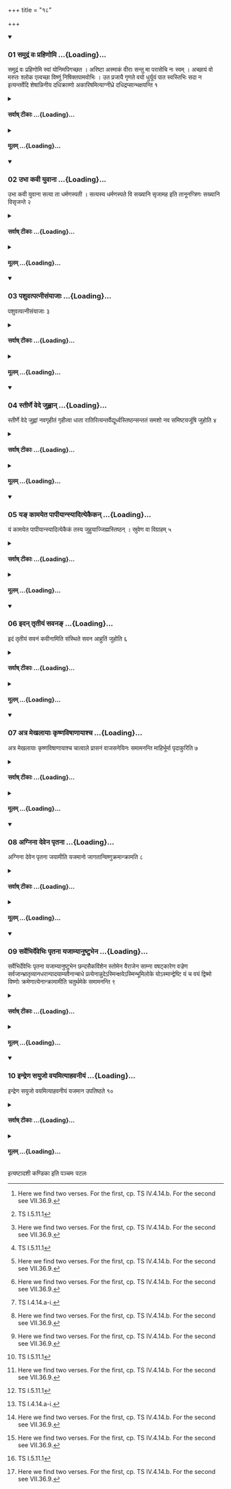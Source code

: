+++
title = "१८"

+++

<div class="js_include" includetitle="true" newlevelforh1="3" unfilled url="/vedAH_yajuH/taittirIyam/sUtram/ApastambaH/shrautam/vishvAsa-prastutiH/13/18/01_samudraM_vaH_prahiNomi.md">
<details open><summary><h3>01 समुद्रं वः प्रहिणोमि ...{Loading}...</h3></summary>

समुद्रं वः प्रहिणोमि स्वां योनिमपिगच्छत । अरिष्टा अस्माकं वीराः सन्तु मा परासेचि नः स्वम् । अच्छायं वो मरुतः श्लोक एत्वच्छा विष्णुं निषिक्तपामवोभिः । उत प्रजायै गृणते वयो धुर्यूयं पात स्वस्तिभिः सदा न इत्यन्तर्वेदि शेषान्निनीय दधिक्राव्णो अकारिषमित्याग्नीध्रे दधिद्रप्सान्भक्षयन्ति १
</details>
</div>
<div class="js_include collapsed" newlevelforh1="4" title="सर्वाष् टीकाः" unfilled url="/vedAH_yajuH/taittirIyam/sUtram/ApastambaH/shrautam/sarvASh_TIkAH/13/18/01_samudraM_vaH_prahiNomi.md">
<details><summary><h4>सर्वाष् टीकाः ...{Loading}...</h4></summary>
<details><summary>थिते</summary>

1. With samudraṁ vaḥ prahiṇomi...[^1] having poured the remnants (in their respective goblets within the altar, with dadhikvrāvṇo akāriṣam...[^2] they eat in the Āgnīdhra's shed, the drops of curds.   

[^1]: Here we find two verses. For the first, cp. TS IV.4.14.b. For the second see VII.36.9.  

[^2]: TS I.5.11.1  
</details>
</details>
</div>
<div class="js_include collapsed" newlevelforh1="4" title="मूलम्" unfilled url="/vedAH_yajuH/taittirIyam/sUtram/ApastambaH/shrautam/mUlam/13/18/01_samudraM_vaH_prahiNomi.md">
<details><summary><h4>मूलम् ...{Loading}...</h4></summary>

समुद्रं वः प्रहिणोमि स्वां योनिमपिगच्छत । अरिष्टा अस्माकं वीराः सन्तु मा परासेचि नः स्वम् । अच्छायं वो मरुतः श्लोक एत्वच्छा विष्णुं निषिक्तपामवोभिः । उत प्रजायै गृणते वयो धुर्यूयं पात स्वस्तिभिः सदा न इत्यन्तर्वेदि शेषान्निनीय दधिक्राव्णो अकारिषमित्याग्नीध्रे दधिद्रप्सान्भक्षयन्ति १
</details>
</div>
<div class="js_include" includetitle="true" newlevelforh1="3" unfilled url="/vedAH_yajuH/taittirIyam/sUtram/ApastambaH/shrautam/vishvAsa-prastutiH/13/18/02_ubhA_kavI_yuvAnA.md">
<details open><summary><h3>02 उभा कवी युवाना ...{Loading}...</h3></summary>

उभा कवी युवाना सत्या ता धर्मणस्पती । सत्यस्य धर्मणस्पते वि सख्यानि सृजामह इति तानूनप्त्रिणः सख्यानि विसृजन्ते २
</details>
</div>
<div class="js_include collapsed" newlevelforh1="4" title="सर्वाष् टीकाः" unfilled url="/vedAH_yajuH/taittirIyam/sUtram/ApastambaH/shrautam/sarvASh_TIkAH/13/18/02_ubhA_kavI_yuvAnA.md">
<details><summary><h4>सर्वाष् टीकाः ...{Loading}...</h4></summary>
<details><summary>थिते</summary>

2. With ubhā kavi yuvānā...[^1] the Tānūnaptrins release the (vow) of friendship.[^2]   

[^1]: Source not known,  

[^2]: The vow of friendship was taken in the rite called Tānūnaptra. See XI.1.1ff.  
</details>
</details>
</div>
<div class="js_include collapsed" newlevelforh1="4" title="मूलम्" unfilled url="/vedAH_yajuH/taittirIyam/sUtram/ApastambaH/shrautam/mUlam/13/18/02_ubhA_kavI_yuvAnA.md">
<details><summary><h4>मूलम् ...{Loading}...</h4></summary>

उभा कवी युवाना सत्या ता धर्मणस्पती । सत्यस्य धर्मणस्पते वि सख्यानि सृजामह इति तानूनप्त्रिणः सख्यानि विसृजन्ते २
</details>
</div>
<div class="js_include" includetitle="true" newlevelforh1="3" unfilled url="/vedAH_yajuH/taittirIyam/sUtram/ApastambaH/shrautam/vishvAsa-prastutiH/13/18/03_pashuvatpatnIsaMyAjAH.md">
<details open><summary><h3>03 पशुवत्पत्नीसंयाजाः ...{Loading}...</h3></summary>

पशुवत्पत्नीसंयाजाः ३
</details>
</div>
<div class="js_include collapsed" newlevelforh1="4" title="सर्वाष् टीकाः" unfilled url="/vedAH_yajuH/taittirIyam/sUtram/ApastambaH/shrautam/sarvASh_TIkAH/13/18/03_pashuvatpatnIsaMyAjAH.md">
<details><summary><h4>सर्वाष् टीकाः ...{Loading}...</h4></summary>
<details><summary>थिते</summary>

3. The Patnisaṁyājas (should be performed) in the same manner as in the animal sacrifice.[^1]  

[^1]: See VII.27.9-14.   
</details>
</details>
</div>
<div class="js_include collapsed" newlevelforh1="4" title="मूलम्" unfilled url="/vedAH_yajuH/taittirIyam/sUtram/ApastambaH/shrautam/mUlam/13/18/03_pashuvatpatnIsaMyAjAH.md">
<details><summary><h4>मूलम् ...{Loading}...</h4></summary>

पशुवत्पत्नीसंयाजाः ३
</details>
</div>
<div class="js_include" includetitle="true" newlevelforh1="3" unfilled url="/vedAH_yajuH/taittirIyam/sUtram/ApastambaH/shrautam/vishvAsa-prastutiH/13/18/04_stIrNe_vede_juhvAn.md">
<details open><summary><h3>04 स्तीर्णे वेदे जुह्वान् ...{Loading}...</h3></summary>

स्तीर्णे वेदे जुह्वां नवगृहीतं गृहीत्वा धाता रातिरित्यन्तर्वेद्यूर्ध्वस्तिष्ठन्सन्ततं समशो नव समिष्टयजूंषि जुहोति ४
</details>
</div>
<div class="js_include collapsed" newlevelforh1="4" title="सर्वाष् टीकाः" unfilled url="/vedAH_yajuH/taittirIyam/sUtram/ApastambaH/shrautam/sarvASh_TIkAH/13/18/04_stIrNe_vede_juhvAn.md">
<details><summary><h4>सर्वाष् टीकाः ...{Loading}...</h4></summary>
<details><summary>थिते</summary>

4. After the Veda (grass-brush) (has been untied and) spread, having taken the nine-times scooped ghee in the Juhū(-ladle), (the Adhvaryu) standing erect[^1] within the altar offers nine Samiṣṭayajus (-libations) (of ghee) in equal quantities, and in a continuous manner, with dhātā ratiḥ....[^3]  

[^1]: Cr. MS IV.8.4.  

[^2]: Cf. TS VI.6.2.1.  

[^3]: TS I.4.14.a-i.  
</details>
</details>
</div>
<div class="js_include collapsed" newlevelforh1="4" title="मूलम्" unfilled url="/vedAH_yajuH/taittirIyam/sUtram/ApastambaH/shrautam/mUlam/13/18/04_stIrNe_vede_juhvAn.md">
<details><summary><h4>मूलम् ...{Loading}...</h4></summary>

स्तीर्णे वेदे जुह्वां नवगृहीतं गृहीत्वा धाता रातिरित्यन्तर्वेद्यूर्ध्वस्तिष्ठन्सन्ततं समशो नव समिष्टयजूंषि जुहोति ४
</details>
</div>
<div class="js_include" includetitle="true" newlevelforh1="3" unfilled url="/vedAH_yajuH/taittirIyam/sUtram/ApastambaH/shrautam/vishvAsa-prastutiH/13/18/05_ya~N_kAmayeta_pApIyAnsyAdityekaikan.md">
<details open><summary><h3>05 यङ् कामयेत पापीयान्स्यादित्येकैकन् ...{Loading}...</h3></summary>

यं कामयेत पापीयान्स्यादित्येकैकं तस्य जुहुयाज्जिह्मस्तिष्ठन् । स्रुवेण वा विग्राहम् ५
</details>
</div>
<div class="js_include collapsed" newlevelforh1="4" title="सर्वाष् टीकाः" unfilled url="/vedAH_yajuH/taittirIyam/sUtram/ApastambaH/shrautam/sarvASh_TIkAH/13/18/05_ya~N_kAmayeta_pApIyAnsyAdityekaikan.md">
<details><summary><h4>सर्वाष् टीकाः ...{Loading}...</h4></summary>
<details><summary>थिते</summary>

5. In the case of a (sacrificer) about whom he may desire “He should be worse," he (the Adhvaryu) should offer each (libation) separately (i.e. not in a continous manner), standing in a crooked position;[^1] or (he should offer them each time scooping (the ghee) (into the ladle) by means of the spoon separately.[^5]   

[^1]: i.e. bending either to the right or to the left.  

[^2]: For this Sūtra cf. MS IV.8.4.   
</details>
</details>
</div>
<div class="js_include collapsed" newlevelforh1="4" title="मूलम्" unfilled url="/vedAH_yajuH/taittirIyam/sUtram/ApastambaH/shrautam/mUlam/13/18/05_ya~N_kAmayeta_pApIyAnsyAdityekaikan.md">
<details><summary><h4>मूलम् ...{Loading}...</h4></summary>

यं कामयेत पापीयान्स्यादित्येकैकं तस्य जुहुयाज्जिह्मस्तिष्ठन् । स्रुवेण वा विग्राहम् ५
</details>
</div>
<div class="js_include" includetitle="true" newlevelforh1="3" unfilled url="/vedAH_yajuH/taittirIyam/sUtram/ApastambaH/shrautam/vishvAsa-prastutiH/13/18/06_idan_tRtIyaM_savana~N.md">
<details open><summary><h3>06 इदन् तृतीयं सवनङ् ...{Loading}...</h3></summary>

इदं तृतीयं सवनं कवीनामिति संस्थिते सवन आहुतिं जुहोति ६
</details>
</div>
<div class="js_include collapsed" newlevelforh1="4" title="सर्वाष् टीकाः" unfilled url="/vedAH_yajuH/taittirIyam/sUtram/ApastambaH/shrautam/sarvASh_TIkAH/13/18/06_idan_tRtIyaM_savana~N.md">
<details><summary><h4>सर्वाष् टीकाः ...{Loading}...</h4></summary>
<details><summary>थिते</summary>

6. After the (third) pressing is stood completely established (i.e. completed) he offers a libation (of ghee in the Āhavanīya-fire)[^1] with idaṁ tr̥tīyaṁ savanaṁ kavīnām...[^2]  

[^1]: See also XII.29.13 and XIII.8.13.  

[^2]: TS III.1.9.d.  
</details>
</details>
</div>
<div class="js_include collapsed" newlevelforh1="4" title="मूलम्" unfilled url="/vedAH_yajuH/taittirIyam/sUtram/ApastambaH/shrautam/mUlam/13/18/06_idan_tRtIyaM_savana~N.md">
<details><summary><h4>मूलम् ...{Loading}...</h4></summary>

इदं तृतीयं सवनं कवीनामिति संस्थिते सवन आहुतिं जुहोति ६
</details>
</div>
<div class="js_include" includetitle="true" newlevelforh1="3" unfilled url="/vedAH_yajuH/taittirIyam/sUtram/ApastambaH/shrautam/vishvAsa-prastutiH/13/18/07_atra_mekhalAyAH_kRShNaviShANAyAshcha.md">
<details open><summary><h3>07 अत्र मेखलायाः कृष्णविषाणायाश्च ...{Loading}...</h3></summary>

अत्र मेखलायाः कृष्णविषाणायाश्च चात्वाले प्रासनं वाजसनेयिनः समामनन्ति माहिर्भूर्मा पृदाकुरिति ७
</details>
</div>
<div class="js_include collapsed" newlevelforh1="4" title="सर्वाष् टीकाः" unfilled url="/vedAH_yajuH/taittirIyam/sUtram/ApastambaH/shrautam/sarvASh_TIkAH/13/18/07_atra_mekhalAyAH_kRShNaviShANAyAshcha.md">
<details><summary><h4>सर्वाष् टीकाः ...{Loading}...</h4></summary>
<details><summary>थिते</summary>

7. According to the opinon of the Vājasaneyins[^1] (the act viz.) throwing of the gridle and black-antelope's horn (by the sacrificer) on the pit (Catvāla) with māhir bhūr mā pr̥dākuḥ...[^2] (should take place) at this stage.[^3]   

[^1]: See ŚB IV.4.5.2-3.   

[^2]: VS VII.23.  

[^3]: Contrast XIII.7.16. 
</details>
</details>
</div>
<div class="js_include collapsed" newlevelforh1="4" title="मूलम्" unfilled url="/vedAH_yajuH/taittirIyam/sUtram/ApastambaH/shrautam/mUlam/13/18/07_atra_mekhalAyAH_kRShNaviShANAyAshcha.md">
<details><summary><h4>मूलम् ...{Loading}...</h4></summary>

अत्र मेखलायाः कृष्णविषाणायाश्च चात्वाले प्रासनं वाजसनेयिनः समामनन्ति माहिर्भूर्मा पृदाकुरिति ७
</details>
</div>
<div class="js_include" includetitle="true" newlevelforh1="3" unfilled url="/vedAH_yajuH/taittirIyam/sUtram/ApastambaH/shrautam/vishvAsa-prastutiH/13/18/08_agninA_devena_pRtanA.md">
<details open><summary><h3>08 अग्निना देवेन पृतना ...{Loading}...</h3></summary>

अग्निना देवेन पृतना जयामीति यजमानो जागतान्विष्णुक्रमान्क्रामति ८
</details>
</div>
<div class="js_include collapsed" newlevelforh1="4" title="सर्वाष् टीकाः" unfilled url="/vedAH_yajuH/taittirIyam/sUtram/ApastambaH/shrautam/sarvASh_TIkAH/13/18/08_agninA_devena_pRtanA.md">
<details><summary><h4>सर्वाष् टीकाः ...{Loading}...</h4></summary>
<details><summary>थिते</summary>

8. With agninā devena pr̥tanā jayāmi...,[^1] the sacrifcer takes (the three) Viṣṇu-strides connected with (the three verses in) the Jagatī (-metre).   

[^1]: TS III.5.3.a-c.  

[^2]: See IV.14.6.  
</details>
</details>
</div>
<div class="js_include collapsed" newlevelforh1="4" title="मूलम्" unfilled url="/vedAH_yajuH/taittirIyam/sUtram/ApastambaH/shrautam/mUlam/13/18/08_agninA_devena_pRtanA.md">
<details><summary><h4>मूलम् ...{Loading}...</h4></summary>

अग्निना देवेन पृतना जयामीति यजमानो जागतान्विष्णुक्रमान्क्रामति ८
</details>
</div>
<div class="js_include" includetitle="true" newlevelforh1="3" unfilled url="/vedAH_yajuH/taittirIyam/sUtram/ApastambaH/shrautam/vishvAsa-prastutiH/13/18/09_sarvebhirdevebhiH_pRtanA_yajAmyAnuShTubhena.md">
<details open><summary><h3>09 सर्वेभिर्देवेभिः पृतना यजाम्यानुष्टुभेन ...{Loading}...</h3></summary>

सर्वेभिर्देवेभिः पृतना यजाम्यानुष्टुभेन छन्दसैकविंशेन स्तोमेन वैराजेन साम्ना वषट्कारेण वज्रेण सर्वजान्भ्रातृव्यानधरान्पादयाम्यवैनान्बाधे प्रत्येनान्नुदेऽस्मिन्क्षयेऽस्मिन्भूमिलोके योऽस्मान्द्वेष्टि यं च वयं द्विष्मो विष्णोः क्रमेणात्येनान्क्रामामीति चतुर्थमेके समामनन्ति ९
</details>
</div>
<div class="js_include collapsed" newlevelforh1="4" title="सर्वाष् टीकाः" unfilled url="/vedAH_yajuH/taittirIyam/sUtram/ApastambaH/shrautam/sarvASh_TIkAH/13/18/09_sarvebhirdevebhiH_pRtanA_yajAmyAnuShTubhena.md">
<details><summary><h4>सर्वाष् टीकाः ...{Loading}...</h4></summary>
<details><summary>थिते</summary>

9. In the opinion of some ritualists[^1] the sacrificer should take the fourth (stride) with sarvebhirdevebhiḥ pr̥tanāḥ...[^2]  

[^1]: Not idnetified.   

[^2]: The formula appears to have been prepared by Āpastamba himself.  
</details>
</details>
</div>
<div class="js_include collapsed" newlevelforh1="4" title="मूलम्" unfilled url="/vedAH_yajuH/taittirIyam/sUtram/ApastambaH/shrautam/mUlam/13/18/09_sarvebhirdevebhiH_pRtanA_yajAmyAnuShTubhena.md">
<details><summary><h4>मूलम् ...{Loading}...</h4></summary>

सर्वेभिर्देवेभिः पृतना यजाम्यानुष्टुभेन छन्दसैकविंशेन स्तोमेन वैराजेन साम्ना वषट्कारेण वज्रेण सर्वजान्भ्रातृव्यानधरान्पादयाम्यवैनान्बाधे प्रत्येनान्नुदेऽस्मिन्क्षयेऽस्मिन्भूमिलोके योऽस्मान्द्वेष्टि यं च वयं द्विष्मो विष्णोः क्रमेणात्येनान्क्रामामीति चतुर्थमेके समामनन्ति ९
</details>
</div>
<div class="js_include" includetitle="true" newlevelforh1="3" unfilled url="/vedAH_yajuH/taittirIyam/sUtram/ApastambaH/shrautam/vishvAsa-prastutiH/13/18/10_indreNa_sayujo_vayamityAhavanIyaM.md">
<details open><summary><h3>10 इन्द्रेण सयुजो वयमित्याहवनीयं ...{Loading}...</h3></summary>

इन्द्रेण सयुजो वयमित्याहवनीयं यजमान उपतिष्ठते १०
</details>
</div>
<div class="js_include collapsed" newlevelforh1="4" title="सर्वाष् टीकाः" unfilled url="/vedAH_yajuH/taittirIyam/sUtram/ApastambaH/shrautam/sarvASh_TIkAH/13/18/10_indreNa_sayujo_vayamityAhavanIyaM.md">
<details><summary><h4>सर्वाष् टीकाः ...{Loading}...</h4></summary>
<details><summary>थिते</summary>

10. The sacrificer stands near the Āhavanīya (fire) praising it with indreṇa sayujo vayam...[^1]

[^1]: TS III.3.3.d-e.  
</details>
</details>
</div>
<div class="js_include collapsed" newlevelforh1="4" title="मूलम्" unfilled url="/vedAH_yajuH/taittirIyam/sUtram/ApastambaH/shrautam/mUlam/13/18/10_indreNa_sayujo_vayamityAhavanIyaM.md">
<details><summary><h4>मूलम् ...{Loading}...</h4></summary>

इन्द्रेण सयुजो वयमित्याहवनीयं यजमान उपतिष्ठते १०
</details>
</div>

  
इत्यष्टादशी कण्डिका 
इति पञ्चमः पटलः
